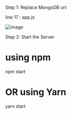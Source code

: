 Step 1: Replace MongoDB url:

line 17 : app.js

![image](https://github.com/Blackfyre1/CCC/assets/31318864/16c99de9-5a7f-4a92-a45b-8b2078e1bb24)


Step 2: Start the Server

# using npm
npm start

# OR using Yarn
yarn start
